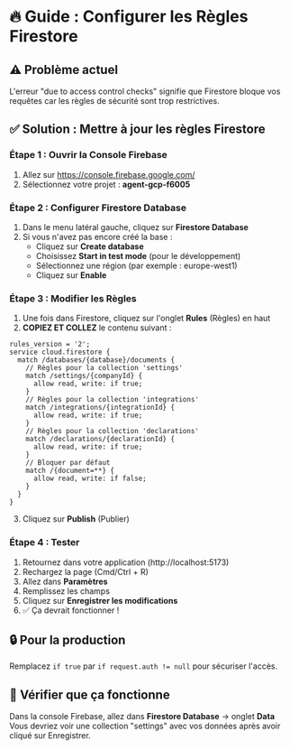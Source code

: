 # 🔥 Guide : Configurer les Règles Firestore
## ⚠️ Problème actuel
L'erreur "due to access control checks" signifie que Firestore bloque vos requêtes car les règles de sécurité sont trop restrictives.
## ✅ Solution : Mettre à jour les règles Firestore
### Étape 1 : Ouvrir la Console Firebase
1. Allez sur https://console.firebase.google.com/
2. Sélectionnez votre projet : **agent-gcp-f6005**
### Étape 2 : Configurer Firestore Database
1. Dans le menu latéral gauche, cliquez sur **Firestore Database**
2. Si vous n'avez pas encore créé la base :
   - Cliquez sur **Create database**
   - Choisissez **Start in test mode** (pour le développement)
   - Sélectionnez une région (par exemple : europe-west1)
   - Cliquez sur **Enable**
### Étape 3 : Modifier les Règles
1. Une fois dans Firestore, cliquez sur l'onglet **Rules** (Règles) en haut
2. **COPIEZ ET COLLEZ** le contenu suivant :
```
rules_version = '2';
service cloud.firestore {
  match /databases/{database}/documents {
    // Règles pour la collection 'settings'
    match /settings/{companyId} {
      allow read, write: if true;
    }
    // Règles pour la collection 'integrations'
    match /integrations/{integrationId} {
      allow read, write: if true;
    }
    // Règles pour la collection 'declarations'
    match /declarations/{declarationId} {
      allow read, write: if true;
    }
    // Bloquer par défaut
    match /{document=**} {
      allow read, write: if false;
    }
  }
}
```
3. Cliquez sur **Publish** (Publier)
### Étape 4 : Tester
1. Retournez dans votre application (http://localhost:5173)
2. Rechargez la page (Cmd/Ctrl + R)
3. Allez dans **Paramètres**
4. Remplissez les champs
5. Cliquez sur **Enregistrer les modifications**
6. ✅ Ça devrait fonctionner !
## 🔒 Pour la production
Remplacez `if true` par `if request.auth != null` pour sécuriser l'accès.
## 📝 Vérifier que ça fonctionne
Dans la console Firebase, allez dans **Firestore Database** → onglet **Data**
Vous devriez voir une collection "settings" avec vos données après avoir cliqué sur Enregistrer.
